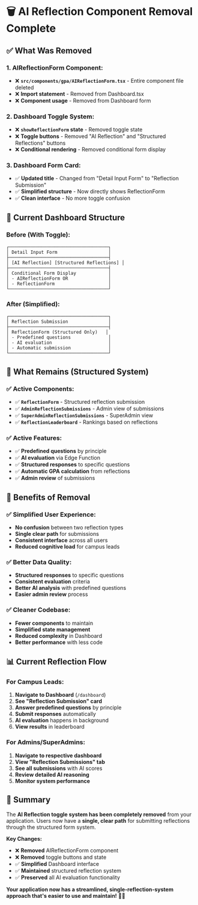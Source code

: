 # 🗑️ AI Reflection Component Removal Complete

## ✅ **What Was Removed**

### **1. AIReflectionForm Component:**
- ❌ **`src/components/gpa/AIReflectionForm.tsx`** - Entire component file deleted
- ❌ **Import statement** - Removed from Dashboard.tsx
- ❌ **Component usage** - Removed from Dashboard form

### **2. Dashboard Toggle System:**
- ❌ **`showReflectionForm` state** - Removed toggle state
- ❌ **Toggle buttons** - Removed "AI Reflection" and "Structured Reflections" buttons
- ❌ **Conditional rendering** - Removed conditional form display

### **3. Dashboard Form Card:**
- ✅ **Updated title** - Changed from "Detail Input Form" to "Reflection Submission"
- ✅ **Simplified structure** - Now directly shows ReflectionForm
- ✅ **Clean interface** - No more toggle confusion

## 🎯 **Current Dashboard Structure**

### **Before (With Toggle):**
```
┌─────────────────────────────────────┐
│ Detail Input Form                   │
├─────────────────────────────────────┤
│ [AI Reflection] [Structured Reflections] │
├─────────────────────────────────────┤
│ Conditional Form Display            │
│ - AIReflectionForm OR               │
│ - ReflectionForm                    │
└─────────────────────────────────────┘
```

### **After (Simplified):**
```
┌─────────────────────────────────────┐
│ Reflection Submission               │
├─────────────────────────────────────┤
│ ReflectionForm (Structured Only)   │
│ - Predefined questions              │
│ - AI evaluation                     │
│ - Automatic submission              │
└─────────────────────────────────────┘
```

## 🔄 **What Remains (Structured System)**

### **✅ Active Components:**
- ✅ **`ReflectionForm`** - Structured reflection submission
- ✅ **`AdminReflectionSubmissions`** - Admin view of submissions
- ✅ **`SuperAdminReflectionSubmissions`** - SuperAdmin view
- ✅ **`ReflectionLeaderboard`** - Rankings based on reflections

### **✅ Active Features:**
- ✅ **Predefined questions** by principle
- ✅ **AI evaluation** via Edge Function
- ✅ **Structured responses** to specific questions
- ✅ **Automatic GPA calculation** from reflections
- ✅ **Admin review** of submissions

## 🚀 **Benefits of Removal**

### **✅ Simplified User Experience:**
- **No confusion** between two reflection types
- **Single clear path** for submissions
- **Consistent interface** across all users
- **Reduced cognitive load** for campus leads

### **✅ Better Data Quality:**
- **Structured responses** to specific questions
- **Consistent evaluation** criteria
- **Better AI analysis** with predefined questions
- **Easier admin review** process

### **✅ Cleaner Codebase:**
- **Fewer components** to maintain
- **Simplified state management**
- **Reduced complexity** in Dashboard
- **Better performance** with less code

## 📊 **Current Reflection Flow**

### **For Campus Leads:**
1. **Navigate to Dashboard** (`/dashboard`)
2. **See "Reflection Submission" card**
3. **Answer predefined questions** by principle
4. **Submit responses** automatically
5. **AI evaluation** happens in background
6. **View results** in leaderboard

### **For Admins/SuperAdmins:**
1. **Navigate to respective dashboard**
2. **View "Reflection Submissions" tab**
3. **See all submissions** with AI scores
4. **Review detailed AI reasoning**
5. **Monitor system performance**

## 🎯 **Summary**

The **AI Reflection toggle system has been completely removed** from your application. Users now have a **single, clear path** for submitting reflections through the structured form system.

**Key Changes:**
- ❌ **Removed** AIReflectionForm component
- ❌ **Removed** toggle buttons and state
- ✅ **Simplified** Dashboard interface
- ✅ **Maintained** structured reflection system
- ✅ **Preserved** all AI evaluation functionality

**Your application now has a streamlined, single-reflection-system approach that's easier to use and maintain!** 🚀✨
